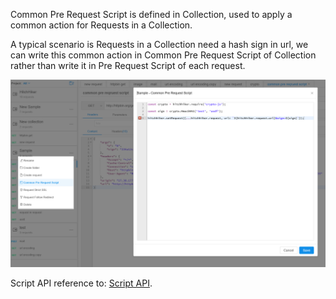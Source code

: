 Common Pre Request Script is defined in Collection, used to apply a common action for Requests in a Collection.

A typical scenario is Requests in a Collection need a hash sign in url, we can write this common action in Common Pre Request Script of Collection rather than write it in Pre Request Script of each request.

![](https://raw.githubusercontent.com/brookshi/images/master/Hitchhiker/script/script_common_pre_script.png)

Script API reference to: [Script API](API.md).